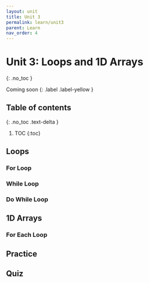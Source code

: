 ```yaml
---
layout: unit
title: Unit 3
permalink: learn/unit3
parent: Learn
nav_order: 4
---
```


# Unit 3: Loops and 1D Arrays
{: .no_toc }

Coming soon
{: .label .label-yellow }

## Table of contents
{: .no_toc .text-delta }

1. TOC
{:toc}

## Loops
### For Loop
### While Loop
### Do While Loop

## 1D Arrays
### For Each Loop

## Practice

## Quiz
